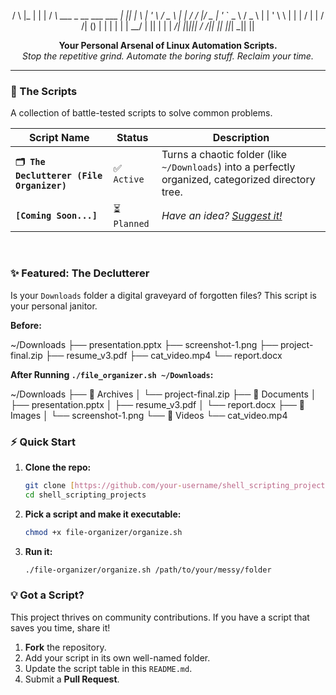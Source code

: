<div align="center">


/ \ |_   | | |    / __\ ___  _ __ ___   ___  | || |
\ | '_ \ / _ \ | |   / /  |/ _ | '_ ` _ \ / _ \ | | '
\ \ | | |  / | |  / /| () | | | | | |  __/ | || | | |
_/| |_|_|||  _/ _/|| || ||___|  _|| ||

**Your Personal Arsenal of Linux Automation Scripts.** <br>
*Stop the repetitive grind. Automate the boring stuff. Reclaim your time.*

</div>

---

### 📜 The Scripts

A collection of battle-tested scripts to solve common problems.

| Script Name                                  | Status      | Description                                                                                             |
| -------------------------------------------- | ----------- | ------------------------------------------------------------------------------------------------------- |
| **`🗂️ The Declutterer (File Organizer)`** | ✅ `Active` | Turns a chaotic folder (like `~/Downloads`) into a perfectly organized, categorized directory tree.      |
| **`[Coming Soon...]`** | ⏳ `Planned`  | *Have an idea? [Suggest it!](https://github.com/your-username/shell_scripting_projects/issues)* |

<br>

### ✨ Featured: The Declutterer

Is your `Downloads` folder a digital graveyard of forgotten files? This script is your personal janitor.

**Before:**

~/Downloads
├── presentation.pptx
├── screenshot-1.png
├── project-final.zip
├── resume_v3.pdf
├── cat_video.mp4
└── report.docx

**After Running `./file_organizer.sh ~/Downloads`:**

~/Downloads
├── 📂 Archives
│   └── project-final.zip
├── 📂 Documents
│   ├── presentation.pptx
│   ├── resume_v3.pdf
│   └── report.docx
├── 📂 Images
│   └── screenshot-1.png
└── 📂 Videos
└── cat_video.mp4

### ⚡ Quick Start

1.  **Clone the repo:**
    ```bash
    git clone [https://github.com/your-username/shell_scripting_projects.git](https://github.com/your-username/shell_scripting_projects.git)
    cd shell_scripting_projects
    ```
2.  **Pick a script and make it executable:**
    ```bash
    chmod +x file-organizer/organize.sh
    ```
3.  **Run it:**
    ```bash
    ./file-organizer/organize.sh /path/to/your/messy/folder
    ```

### 💡 Got a Script?

This project thrives on community contributions. If you have a script that saves you time, share it!

1.  **Fork** the repository.
2.  Add your script in its own well-named folder.
3.  Update the script table in this `README.md`.
4.  Submit a **Pull Request**.